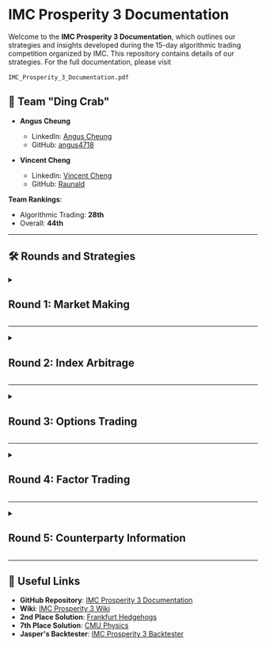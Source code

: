 # IMC Prosperity 3 Documentation

Welcome to the **IMC Prosperity 3 Documentation**, which outlines our strategies and insights developed during the 15-day algorithmic trading competition organized by IMC. This repository contains details of our strategies. For the full documentation, please visit
```
IMC_Prosperity_3_Documentation.pdf
```

## 👥 Team "Ding Crab"
- **Angus Cheung**  
  - LinkedIn: [Angus Cheung](https://www.linkedin.com/in/anguscheung)  
  - GitHub: [angus4718](https://github.com/angus4718)  
  
- **Vincent Cheng**  
  - LinkedIn: [Vincent Cheng](https://www.linkedin.com/in/vincent-chengkc)  
  - GitHub: [Raunald](https://github.com/Raunald)  

**Team Rankings**:
- Algorithmic Trading: **28th**
- Overall: **44th**

---

## 🛠️ Rounds and Strategies
<details>
<summary><h2>Round 1: Market Making</h2></summary>

Round 1 introduced three products - Rainforest Resin, Kelp, and Squid Ink.

**Rainforest Resin**

Rainforest Resin is the simplest product in the competition. Its fair value is permanently fixed at 10,000 SeaShells. As observed from the figures below, bots quote bid and ask prices around the fair price with a very wide spread.

![Rainforest Resin Price Chart](readme_attachments/resin_price.png)
![Rainforest Resin Order Book](readme_attachments/resin_book.png)

The first trade idea from a market-taking perspective is to buy whenever the ask crosses below 10,000 and sell whenever the bid crosses above 10,000.

Although this strategy almost guarantees profit, this setup happens too infrequently to make enough profit. Another trade idea is to make market by submitting bid and ask orders based on the current order book. We place a bid at one seashell above the current market bid, and an ask at one seashell below the current market ask. In the meantime, we make sure that our bid must be less than or equal to 9,999 SeaShells, and our ask must be greater than or equal to 10,001 SeaShells.

Lastly, we also realize that some trading opportunities may not be captured if our position is stuck at the limit. Therefore, before we implement the market-making strategy, we have an additional step to offload excessive inventory at the fair price. This brings our position closer to zero whenever possible and allow us to capture more trading opportunities.

This concludes the three-step strategy for Rainforest Resin. We start with the market taking algorithm to trade on deviations from the fair price, then offload excessive inventory at the fair price if possible, and lastly quoting bid and ask orders in the market.

**Kelp**

Kelp's price moves around but remains relatively stable. As seen from the figures below, the bid-ask spread is much tighter for Kelp, but there are no extreme spikes in the price movements. Therefore, we settled on some metrics based on the current order book to estimate Kelp's fair price. We also noticed that there are often small-volume orders before the popular bid and popular ask prices. We define the popular bid/ask price as the bid/ask price with the highest volume. As a result, when we estimate the fair price for Kelp, we use the popular mid, which better reflects the consensus price levels in the market.
\[
\text{Popular Mid Price} = \dfrac{\text{Popular Bid Price} + \text{Popular Ask Price}}{2}
\]

![Kelp Price Chart](readme_attachments/kelp_price.png)
![Kelp Order Book](readme_attachments/kelp_book.png)

Other than the fair price determination, the strategy for Kelp is similar to that of Rainforest Resin.

**Squid Ink**

Squid Ink is much more volatile than the other two products mentioned above. From the figures, there are occasional extreme spikes in the price followed by a rapid reversal. The bid-ask spread is tighter. Combined with the volatile prices, this leaves less room for profitable market making.

![Squid Ink Price Chart](readme_attachments/ink_price.png)
![Squid Ink Order Book](readme_attachments/ink_book.png)

To capture this mean-reversion behavior, we implemented a mean reversion trading strategy on a rolling window.
</details>

---
<details>
<summary><h2>Round 2: Index Arbitrage</h2></summary>

Round 2 introduced two picnic baskets. Picnic Basket 1 contains six Croissants, three Jams, and One Djembe, while Picnic Basket 2 contains four Croissants and two Jams. Additionally, participants can trade the underlying products individually.

The obvious strategy here is to trade on the deviation between the baskets' prices and the synthetic baskets' prices calculated from the underlyings' prices.

We initially tried pair trading strategies between the actual baskets and the synthetic baskets. However, some issues arose.

Firstly, the position limits on the individual underlyings are too little. Either we reduce the positions on the baskets to fully hedge our positions, which causes unused capacity for the baskets, or we fully utilize the position limits on the baskets, which causes our positions to be partially unhedged. Moreover, in backtesting, we realized that our profit is mostly contributed by the baskets, and our positions in the underlyings are always losing. Therefore, we decided to use the spreads as a signal to long/ short the baskets, but not to trade the underlyings.
</details>

---
<details>
<summary><h2>Round 3: Options Trading</h2></summary>

Round 3 introduced Volcanic Rocks and five Volcanic Rock Vouchers at strike prices 9,500, 9,750, 10,000, 10,250, and 10,500. The vouchers will give the holder the right but not obligation to buy a Volcanic Rock at the strike price at the expiry timestamp. At beginning of Round 1, all the Vouchers have 7 trading days to expire. By end of Round 5, vouchers will have 2 trading days left to expire.

We generate two volatility smiles for the bid and ask prices respectively using the Black-Scholes model.

![Volatility Smile (Ask Prices)](readme_attachments/vol_smile_ask.png)
![Volatility Smile (Bid Prices)](readme_attachments/vol_smile_bid.png)
![Volatility Smile (Fitted)](readme_attachments/vol_smile_fitted.png)

We use the fitted parameters below for our trading strategy:

- **Model coefficients for ASK:**
  - \( a \) (quadratic term): 0.2878490683651303  
  - \( b \) (linear term): -0.0009201058370376721  
  - \( c \) (intercept): 0.1499510693474374  

- **Model coefficients for BID:**
  - \( a \) (quadratic term): 0.1850111314490967  
  - \( b \) (linear term): 0.0008529599232086579  
  - \( c \) (intercept): 0.14879176125529844
</details>

---
<details>
<summary><h2>Round 4: Factor Trading</h2></summary>
Round 4 introduced Magnificent Macarons along with a bunch of data on sunlight index, sugar prices, import and export tariffs, and transport fees. We are allowed to trade in both the domestic and the foreign market (Pristine Cuisine). To purchase 1 unit of Magnificent Macaron from Pristine Cuisine, we will purchase at the foreign ask price, pay transport fee and import tariff. To sell 1 unit of Magnificent Macaron to Pristine Cuisine, we will sell at the foreign bid price, pay transport fee and export tariff. For every 1 unit of Magnificent Macaron net long position, storage cost of 0.1 Seashells per timestamp will be applied for the duration that position is held. No storage cost applicable to net short position.

Upon reviewing GitHub repositories posted by top-ranking teams, there seems to be an arbitrage opportunity between the domestic and the foreign markets. ([See the 2nd place's solution](https://github.com/TimoDiehm/imc-prosperity-3)). However, we did not discover this opportunity. We played with the observation data (primarily the sunlight index and sugar prices) to try to find some explanatory power for Magnificent Macaron prices. All regression techniques were futile and we ended up using a very simple logic.

![Macaron Factor Graph](readme_attachments/macaron_factor_graph.png)

We identify the current trend of sunlight index and sugar price using the current value minus the previous value. If the sunlight index goes below 50:

- **Sunlight uptrend + sugar downtrend**: Sell signal  
- **Sunlight downtrend + sugar uptrend**: Buy signal

As all outstanding positions at the end of the day will be force-converted, this will potentially result in a huge loss if we do not unwind our positions earlier. Therefore, when the timestamp is greater than 999,000 (i.e., the last 10 timestamps of the day), the algorithm solely unwinds all positions either in the domestic or the foreign market, whichever is more favorable.
</details>

---
<details>
<summary><h2>Round 5: Counterparty Information</h2></summary>

The final round introduced no new products. Instead, we can now see the parties behind every trade in the market. We identified that Olivia was buying the dip and selling the tip in Squid Ink and Croissant. We implemented the strategy to follow Olivia's Squid Ink trades all-in if the signal is detected, and fall back to our original strategy otherwise. Effectively, we take the entire bid order book if a sell signal is detected, and take the entire ask order book if a buy signal is detected.

![Olivia Squid Ink Trades](readme_attachments/olivia_squid_ink.png)
![Olivia Croissant Trades](readme_attachments/olivia_croissants.png)
</details>

---

## 🔗 Useful Links
- **GitHub Repository**: [IMC Prosperity 3 Documentation](https://github.com/angus4718/imc-prosperity-3-public)  
- **Wiki**: [IMC Prosperity 3 Wiki](https://imc-prosperity.notion.site/Prosperity-3-Wiki-19ee8453a09380529731c4e6fb697ea4)  
- **2nd Place Solution**: [Frankfurt Hedgehogs](https://github.com/TimoDiehm/imc-prosperity-3)
- **7th Place Solution**: [CMU Physics](https://github.com/chrispyroberts/imc-prosperity-3)
- **Jasper's Backtester**: [IMC Prosperity 3 Backtester](https://github.com/jmerle/imc-prosperity-3-backtester)
